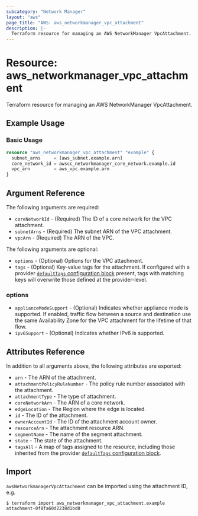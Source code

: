 ```yaml
---
subcategory: "Network Manager"
layout: "aws"
page_title: "AWS: aws_networkmanager_vpc_attachment"
description: |-
  Terraform resource for managing an AWS NetworkManager VpcAttachment.
---
```


# Resource: aws_networkmanager_vpc_attachment

Terraform resource for managing an AWS NetworkManager VpcAttachment.

## Example Usage

### Basic Usage

```terraform
resource "aws_networkmanager_vpc_attachment" "example" {
  subnet_arns     = [aws_subnet.example.arn]
  core_network_id = awscc_networkmanager_core_network.example.id
  vpc_arn         = aws_vpc.example.arn
}
```

## Argument Reference

The following arguments are required:

* `coreNetworkId` - (Required) The ID of a core network for the VPC attachment.
* `subnetArns` - (Required) The subnet ARN of the VPC attachment.
* `vpcArn` - (Required) The ARN of the VPC.

The following arguments are optional:

* `options` - (Optional) Options for the VPC attachment.
* `tags` - (Optional) Key-value tags for the attachment. If configured with a provider [`defaultTags` configuration block](https://registry.terraform.io/providers/hashicorp/aws/latest/docs#default_tags-configuration-block) present, tags with matching keys will overwrite those defined at the provider-level.

### options

* `applianceModeSupport` - (Optional) Indicates whether appliance mode is supported. If enabled, traffic flow between a source and destination use the same Availability Zone for the VPC attachment for the lifetime of that flow.
* `ipv6Support` - (Optional) Indicates whether IPv6 is supported.

## Attributes Reference

In addition to all arguments above, the following attributes are exported:

* `arn` - The ARN of the attachment.
* `attachmentPolicyRuleNumber` - The policy rule number associated with the attachment.
* `attachmentType` - The type of attachment.
* `coreNetworkArn` - The ARN of a core network.
* `edgeLocation` - The Region where the edge is located.
* `id` - The ID of the attachment.
* `ownerAccountId` - The ID of the attachment account owner.
* `resourceArn` - The attachment resource ARN.
* `segmentName` - The name of the segment attachment.
* `state` - The state of the attachment.
* `tagsAll` - A map of tags assigned to the resource, including those inherited from the provider [`defaultTags` configuration block](https://registry.terraform.io/providers/hashicorp/aws/latest/docs#default_tags-configuration-block).

## Import

`awsNetworkmanagerVpcAttachment` can be imported using the attachment ID, e.g.

```
$ terraform import aws_networkmanager_vpc_attachment.example attachment-0f8fa60d2238d1bd8
```

<!-- cache-key: cdktf-0.17.0-pre.15 input-45d4ba042ae120ad4425db1a7d17f5b9e65cab9df9f322eef93333dbb11088a2 -->
